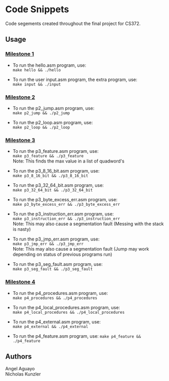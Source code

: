 # Code Snippets
Code segements created throughout the final project for CS372.

## Usage
### <ins>Milestone 1</ins>
* To run the hello.asm program, use:  
```make hello && ./hello```  

* To run the user input.asm program, the extra program, use:  
```make input && ./input```  

### <ins>Milestone 2</ins>
* To run the p2_jump.asm program, use:  
```make p2_jump && ./p2_jump```  

* To run the p2_loop.asm program, use:  
```make p2_loop && ./p2_loop```  

### <ins>Milestone 3</ins>
* To run the p3_feature.asm program, use:  
```make p3_feature && ./p3_feature```  
Note: This finds the max value in a list of quadword's

* To run the p3_8_16_bit.asm program, use:   
```make p3_8_16_bit && ./p3_8_16_bit```  

* To run the p3_32_64_bit.asm program, use:  
```make p3_32_64_bit && ./p3_32_64_bit```  

* To run the p3_byte_excess_err.asm program, use:  
```make p3_byte_excess_err && ./p3_byte_excess_err```  

* To run the p3_instruction_err.asm program, use:  
```make p3_instruction_err && ./p3_instruction_err```  
Note: This may also cause a segmentation fault (Messing with the stack is nasty)

* To run the p3_jmp_err.asm program, use:  
```make p3_jmp_err && ./p3_jmp_err```  
Note: This may also cause a segmentation fault (Jump may work depending on status of previous programs run)

* To run the p3_seg_fault.asm program, use:  
```make p3_seg_fault && ./p3_seg_fault```

### <ins>Milestone 4</ins>
* To run the p4_procedures.asm program, use:  
```make p4_procedures && ./p4_procedures```  

* To run the p4_local_procedures.asm program, use:  
```make p4_local_procedures && ./p4_local_procedures```  

* To run the p4_external.asm program, use:  
```make p4_external && ./p4_external```  

* To run the p4_feature.asm program, use:
```make p4_feature && ./p4_feature```

## Authors
Angel Aguayo  
Nicholas Kunzler
